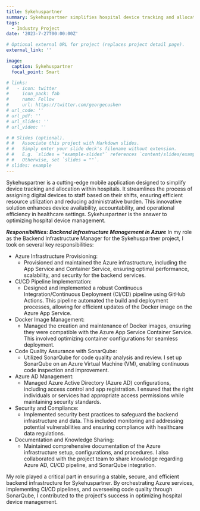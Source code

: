 ```yaml
---
title: Sykehuspartner
summary: Sykehuspartner simplifies hospital device tracking and allocation, enhancing efficiency and accountability in healthcare settings, making it the ideal solution for optimized device management.
tags:
  - Industry Project
date: '2023-7-27T00:00:00Z'

# Optional external URL for project (replaces project detail page).
external_link: ''

image:
  caption: Sykehuspartner
  focal_point: Smart

# links:
#   - icon: twitter
#     icon_pack: fab
#     name: Follow
#     url: https://twitter.com/georgecushen
# url_code: ''
# url_pdf: ''
# url_slides: ''
# url_video: ''

# # Slides (optional).
# #   Associate this project with Markdown slides.
# #   Simply enter your slide deck's filename without extension.
# #   E.g. `slides = "example-slides"` references `content/slides/example-slides.md`.
# #   Otherwise, set `slides = ""`.
# slides: example
---
```

Sykehuspartner is a cutting-edge mobile application designed to simplify device tracking and allocation within hospitals. It streamlines the process of assigning digital devices to staff based on their shifts, ensuring efficient resource utilization and reducing administrative burden. This innovative solution enhances device availability, accountability, and operational efficiency in healthcare settings. Sykehuspartner is the answer to optimizing hospital device management.

***Responsibilities: Backend Infrastructure Management in Azure***
In my role as the Backend Infrastructure Manager for the Sykehuspartner project, I took on several key responsibilities:
- Azure Infrastructure Provisioning:
    - Provisioned and maintained the Azure infrastructure, including the App Service and Container Service, ensuring optimal performance, scalability, and security for the backend services.
- CI/CD Pipeline Implementation:
    - Designed and implemented a robust Continuous Integration/Continuous Deployment (CI/CD) pipeline using GitHub Actions. This pipeline automated the build and deployment processes, allowing for efficient updates of the Docker image on the Azure App Service.
- Docker Image Management:
    - Managed the creation and maintenance of Docker images, ensuring they were compatible with the Azure App Service Container Service. This involved optimizing container configurations for seamless deployment.
- Code Quality Assurance with SonarQube:
    - Utilized SonarQube for code quality analysis and review. I set up SonarQube on an Azure Virtual Machine (VM), enabling continuous code inspection and improvement.
- Azure AD Management:
    - Managed Azure Active Directory (Azure AD) configurations, including access control and app registration. I ensured that the right individuals or services had appropriate access permissions while maintaining security standards.
- Security and Compliance:
    - Implemented security best practices to safeguard the backend infrastructure and data. This included monitoring and addressing potential vulnerabilities and ensuring compliance with healthcare data regulations.
- Documentation and Knowledge Sharing:
    - Maintained comprehensive documentation of the Azure infrastructure setup, configurations, and procedures. I also collaborated with the project team to share knowledge regarding Azure AD, CI/CD pipeline, and SonarQube integration.

My role played a critical part in ensuring a stable, secure, and efficient backend infrastructure for Sykehuspartner. By orchestrating Azure services, implementing CI/CD pipelines, and overseeing code quality through SonarQube, I contributed to the project's success in optimizing hospital device management.